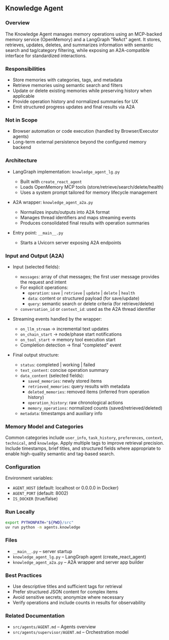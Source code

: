 ## Knowledge Agent

### Overview

The Knowledge Agent manages memory operations using an MCP-backed memory
service (OpenMemory) and a LangGraph "ReAct" agent. It stores, retrieves,
updates, deletes, and summarizes information with semantic search and
tag/category filtering, while exposing an A2A-compatible interface for
standardized interactions.

### Responsibilities

- Store memories with categories, tags, and metadata
- Retrieve memories using semantic search and filters
- Update or delete existing memories while preserving history when applicable
- Provide operation history and normalized summaries for UX
- Emit structured progress updates and final results via A2A

### Not in Scope

- Browser automation or code execution (handled by Browser/Executor agents)
- Long-term external persistence beyond the configured memory backend

### Architecture

- LangGraph implementation: `knowledge_agent_lg.py`
  - Built with `create_react_agent`
  - Loads OpenMemory MCP tools (store/retrieve/search/delete/health)
  - Uses a system prompt tailored for memory lifecycle management

- A2A wrapper: `knowledge_agent_a2a.py`
  - Normalizes inputs/outputs into A2A format
  - Manages thread identifiers and maps streaming events
  - Produces consolidated final results with operation summaries

- Entry point: `__main__.py`
  - Starts a Uvicorn server exposing A2A endpoints

### Input and Output (A2A)

- Input (selected fields):
  - `messages`: array of chat messages; the first user message provides the
    request and intent
  - For explicit operations:
    - `operation`: `save` | `retrieve` | `update` | `delete` | `health`
    - `data`: content or structured payload (for save/update)
    - `query`: semantic search or delete criteria (for retrieve/delete)
  - `conversation_id` or `context_id`: used as the A2A thread identifier

- Streaming events handled by the wrapper:
  - `on_llm_stream` → incremental text updates
  - `on_chain_start` → node/phase start notifications
  - `on_tool_start` → memory tool execution start
  - Completion detection → final "completed" event

- Final output structure:
  - `status`: completed | working | failed
  - `text_content`: concise operation summary
  - `data_content` (selected fields):
    - `saved_memories`: newly stored items
    - `retrieved_memories`: query results with metadata
    - `deleted_memories`: removed items (inferred from operation history)
    - `operation_history`: raw chronological actions
    - `memory_operations`: normalized counts (saved/retrieved/deleted)
  - `metadata`: timestamps and auxiliary info

### Memory Model and Categories

Common categories include `user_info`, `task_history`, `preferences`, `context`,
`technical`, and `knowledge`. Apply multiple tags to improve retrieval
precision. Include timestamps, brief titles, and structured fields where
appropriate to enable high-quality semantic and tag-based search.

### Configuration

Environment variables:
- `AGENT_HOST` (default: localhost or 0.0.0.0 in Docker)
- `AGENT_PORT` (default: 8002)
- `IS_DOCKER` (true/false)

### Run Locally

```bash
export PYTHONPATH="${PWD}/src"
uv run python -m agents.knowledge
```

### Files

- `__main__.py` – server startup
- `knowledge_agent_lg.py` – LangGraph agent (create_react_agent)
- `knowledge_agent_a2a.py` – A2A wrapper and server app builder

### Best Practices

- Use descriptive titles and sufficient tags for retrieval
- Prefer structured JSON content for complex items
- Avoid sensitive secrets; anonymize where necessary
- Verify operations and include counts in results for observability

### Related Documentation

- `src/agents/AGENT.md` – Agents overview
- `src/agents/supervisor/AGENT.md` – Orchestration model

